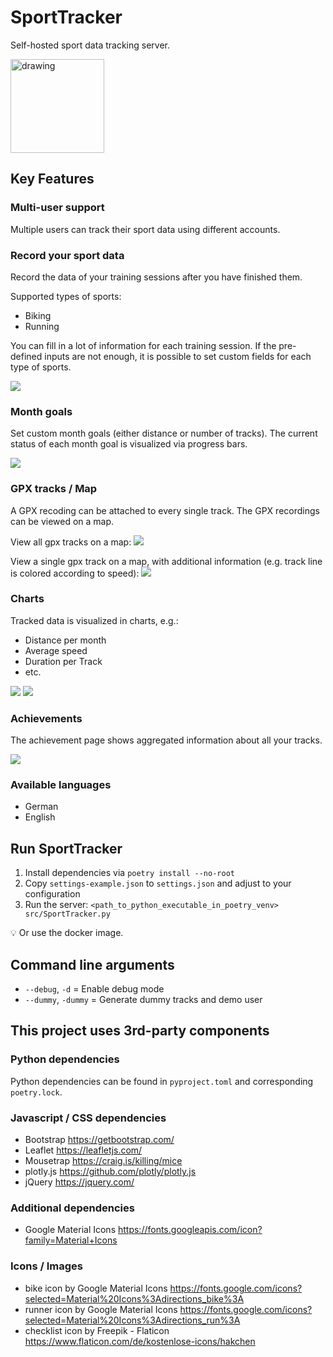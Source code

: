 # SportTracker

Self-hosted sport data tracking server.

<img src="src/static/images/SportTracker.png" alt="drawing" width="150" height="150"/>

## Key Features

### Multi-user support
Multiple users can track their sport data using different accounts.

### Record your sport data
Record the data of your training sessions after you have finished them.

Supported types of sports:
- Biking
- Running

You can fill in a lot of information for each training session. If the pre-defined inputs are not enough, it is possible to set custom fields for each type of sports.

![](screenshots/tracks.png)

### Month goals
Set custom month goals (either distance or number of tracks).
The current status of each month goal is visualized via progress bars.

![](screenshots/goals.png)

### GPX tracks / Map
A GPX recoding can be attached to every single track. The GPX recordings can be viewed on a map.

View all gpx tracks on a map:
![](screenshots/map_all.png)

View a single gpx track on a map, with additional information (e.g. track line is colored according to speed):
![](screenshots/map_single.png)

### Charts
Tracked data is visualized in charts, e.g.:
- Distance per month
- Average speed
- Duration per Track
- etc.

![](screenshots/chart_duration_per_track.png)
![](screenshots/chart_distance_per_month.png)

### Achievements
The achievement page shows aggregated information about all your tracks.

![](screenshots/achievements.png)

### Available languages
- German
- English


## Run SportTracker
1. Install dependencies via `poetry install --no-root`
2. Copy `settings-example.json` to `settings.json` and adjust to your configuration
3. Run the server: `<path_to_python_executable_in_poetry_venv> src/SportTracker.py` 

💡 Or use the docker image.

## Command line arguments
- `--debug`, `-d` = Enable debug mode
- `--dummy`, `-dummy` = Generate dummy tracks and demo user


## This project uses 3rd-party components

### Python dependencies
Python dependencies can be found in `pyproject.toml` and corresponding `poetry.lock`.

### Javascript / CSS dependencies
- Bootstrap https://getbootstrap.com/
- Leaflet https://leafletjs.com/
- Mousetrap https://craig.is/killing/mice
- plotly.js https://github.com/plotly/plotly.js
- jQuery https://jquery.com/

### Additional dependencies
- Google Material Icons https://fonts.googleapis.com/icon?family=Material+Icons

### Icons / Images
- bike icon by Google Material Icons https://fonts.google.com/icons?selected=Material%20Icons%3Adirections_bike%3A
- runner icon by Google Material Icons https://fonts.google.com/icons?selected=Material%20Icons%3Adirections_run%3A
- checklist icon by Freepik - Flaticon https://www.flaticon.com/de/kostenlose-icons/hakchen